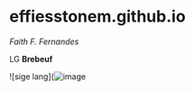 # effiesstonem.github.io
*Faith F. Fernandes*

LG **Brebeuf**

![sige lang](![image](https://user-images.githubusercontent.com/122419160/211955648-044f0db5-e480-4049-9bcb-7864ac2e8942.png)

